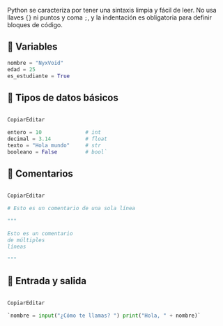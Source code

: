 Python se caracteriza por tener una sintaxis limpia y fácil de leer. No usa llaves `{}` ni puntos y coma `;`, y la indentación es obligatoria para definir bloques de código.

## 🔹 Variables

```python
nombre = "NyxVoid"
edad = 25
es_estudiante = True
```

## 🔹 Tipos de datos básicos
```python

CopiarEditar

entero = 10              # int 
decimal = 3.14           # float 
texto = "Hola mundo"     # str 
booleano = False         # bool`
```
## 🔹 Comentarios

```python

CopiarEditar

# Esto es un comentario de una sola línea 

""" 

Esto es un comentario 
de múltiples
líneas

"""
```
## 🔹 Entrada y salida
```python

CopiarEditar

`nombre = input("¿Cómo te llamas? ") print("Hola, " + nombre)`


```